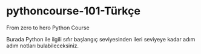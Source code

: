 # pythoncourse-101-Türkçe
From zero to hero Python Course 

Burada Python ile ilgili sıfır başlangıç seviyesinden ileri seviyeye kadar adım adım notları bulabileceksiniz. 
